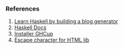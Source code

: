 ### References

1. [Learn Haskell by building a blog generator](https://learn-haskell.blog/01-about.html)
2. [Haskell Docs](https://www.haskell.org/documentation/)
3. [Installer GHCup](https://www.haskell.org/ghcup/)
4. [Escape character for HTML lib](https://stackoverflow.com/questions/7381974/which-characters-need-to-be-escaped-in-html)
